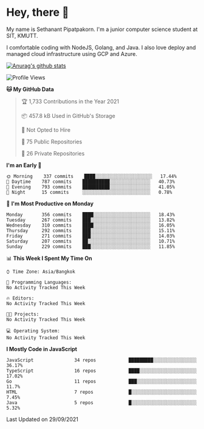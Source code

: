 # Hey, there 🙌
My name is Sethanant Pipatpakorn. I'm a junior computer science student at SIT, KMUTT.

I comfortable coding with NodeJS, Golang, and Java. I also love deploy and managed cloud infrastructure using GCP and Azure.


[![Anurag's github stats](https://github-readme-stats.vercel.app/api?username=thetkpark&count_private=true&show_icons=true&theme=tokyonight)](https://github.com/anuraghazra/github-readme-stats)

<!--START_SECTION:waka-->
![Profile Views](http://img.shields.io/badge/Profile%20Views-20-blue)

**🐱 My GitHub Data** 

> 🏆 1,733 Contributions in the Year 2021
 > 
> 📦 457.8 kB Used in GitHub's Storage 
 > 
> 🚫 Not Opted to Hire
 > 
> 📜 75 Public Repositories 
 > 
> 🔑 26 Private Repositories  
 > 
**I'm an Early 🐤** 

```text
🌞 Morning    337 commits    ████░░░░░░░░░░░░░░░░░░░░░   17.44% 
🌆 Daytime    787 commits    ██████████░░░░░░░░░░░░░░░   40.73% 
🌃 Evening    793 commits    ██████████░░░░░░░░░░░░░░░   41.05% 
🌙 Night      15 commits     ░░░░░░░░░░░░░░░░░░░░░░░░░   0.78%

```
📅 **I'm Most Productive on Monday** 

```text
Monday       356 commits    ████░░░░░░░░░░░░░░░░░░░░░   18.43% 
Tuesday      267 commits    ███░░░░░░░░░░░░░░░░░░░░░░   13.82% 
Wednesday    310 commits    ████░░░░░░░░░░░░░░░░░░░░░   16.05% 
Thursday     292 commits    ███░░░░░░░░░░░░░░░░░░░░░░   15.11% 
Friday       271 commits    ███░░░░░░░░░░░░░░░░░░░░░░   14.03% 
Saturday     207 commits    ██░░░░░░░░░░░░░░░░░░░░░░░   10.71% 
Sunday       229 commits    ███░░░░░░░░░░░░░░░░░░░░░░   11.85%

```


📊 **This Week I Spent My Time On** 

```text
⌚︎ Time Zone: Asia/Bangkok

💬 Programming Languages: 
No Activity Tracked This Week

🔥 Editors: 
No Activity Tracked This Week

🐱‍💻 Projects: 
No Activity Tracked This Week

💻 Operating System: 
No Activity Tracked This Week

```

**I Mostly Code in JavaScript** 

```text
JavaScript               34 repos            █████████░░░░░░░░░░░░░░░░   36.17% 
TypeScript               16 repos            ████░░░░░░░░░░░░░░░░░░░░░   17.02% 
Go                       11 repos            ███░░░░░░░░░░░░░░░░░░░░░░   11.7% 
HTML                     7 repos             █░░░░░░░░░░░░░░░░░░░░░░░░   7.45% 
Java                     5 repos             █░░░░░░░░░░░░░░░░░░░░░░░░   5.32%

```



 Last Updated on 29/09/2021
<!--END_SECTION:waka-->
